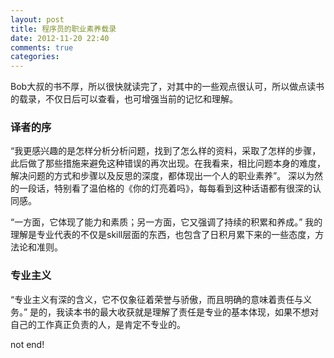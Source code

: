 ```yaml
---
layout: post
title: 程序员的职业素养载录
date: 2012-11-20 22:40
comments: true
categories: 
---
```


Bob大叔的书不厚，所以很快就读完了，对其中的一些观点很认可，所以做点读书的载录，不仅日后可以查看，也可增强当前的记忆和理解。
<!--more-->

### 译者的序
“我更感兴趣的是怎样分析分析问题，找到了怎么样的资料，采取了怎样的步骤，此后做了那些措施来避免这种错误的再次出现。在我看来，相比问题本身的难度，解决问题的方式和步骤以及反思的深度，都体现出一个人的职业素养”。  深以为然的一段话，特别看了温伯格的《你的灯亮着吗》，每每看到这种话语都有很深的认同感。

“一方面，它体现了能力和素质；另一方面，它又强调了持续的积累和养成。”  我的理解是专业代表的不仅是skill层面的东西，也包含了日积月累下来的一些态度，方法论和准则。

### 专业主义
“专业主义有深的含义，它不仅象征着荣誉与骄傲，而且明确的意味着责任与义务。”  是的，我读本书的最大收获就是理解了责任是专业的基本体现，如果不想对自己的工作真正负责的人，是肯定不专业的。

not end!
